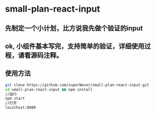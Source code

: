 # small-plan-react-input
## 先制定一个小计划，比方说我先做个验证的input

## ok, 小组件基本写完，支持简单的验证，详细使用过程，请看源码注释。

## 使用方法

```bash
git clone https://github.com/superNever/small-plan-react-input.git 
cd small-plan-react-input && npm install
//运行
npm start
//打开
localhost:8080
```
